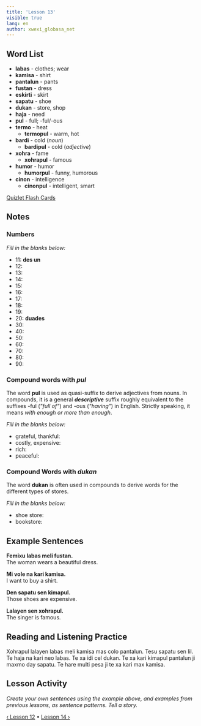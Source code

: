 ```yaml
---
title: 'Lesson 13'
visible: true
lang: en
author: xwexi_globasa_net
---
```


## Word List

* **labas** - clothes; wear
* **kamisa** - shirt
* **pantalun** - pants
* **fustan** - dress
* **eskirti** - skirt
* **sapatu** - shoe
* **dukan** - store, shop
* **haja** - need
* **pul** - full; -ful/-ous
* **termo** - heat
  * **termopul** - warm, hot
* **bardi** - cold (_noun_)
  * **bardipul** - cold (_adjective_)
* **xohra** - fame
  * **xohrapul** - famous
* **humor** - humor
  * **humorpul** - funny, humorous
* **cinon** - intelligence
  * **cinonpul** - intelligent, smart

[Quizlet Flash Cards](https://quizlet.com/652354870/globasa-101-lesson-13-flash-cards/)

## Notes
### Numbers

_Fill in the blanks below:_

* 11: **des un**  
* 12:
* 13:
* 14:
* 15:
* 16:
* 17:
* 18:
* 19:
* 20: **duades**  
* 30:
* 40:
* 50:
* 60:
* 70:
* 80:
* 90:

### Compound words with _pul_

The word **pul** is used as quasi-suffix to derive adjectives from nouns. In compounds, it is a general **_descriptive_** suffix roughly equivalent to the suffixes -ful (_"full of"_) and -ous (_"having"_) in English. Strictly speaking, it means _with enough or more than enough_.

_Fill in the blanks below:_

* grateful, thankful:
* costly, expensive:
* rich:
* peaceful:

### Compound Words with _dukan_

The word **dukan** is often used in compounds to derive words for the different types of stores. 
 
_Fill in the blanks below:_

* shoe store:
* bookstore:

## Example Sentences

**Femixu labas meli fustan.**  
The woman wears a beautiful dress.

**Mi vole na kari kamisa.**  
I want to buy a shirt.

**Den sapatu sen kimapul.**  
Those shoes are expensive.

**Lalayen sen xohrapul.**  
The singer is famous.

## Reading and Listening Practice

Xohrapul lalayen labas meli kamisa mas colo pantalun. Tesu sapatu sen lil. Te haja na kari neo labas. Te xa idi cel dukan. Te xa kari kimapul pantalun ji maxmo day sapatu. Te hare multi pesa ji te xa kari max kamisa. 

## Lesson Activity

_Create your own sentences using the example above, and examples from previous lessons, as sentence patterns. Tell a story._

[&#8249; Lesson 12](./02.darsu.12.default.eng.md) &#8226;
[Lesson 14 &#8250;](./02.darsu.14.default.eng.md)
